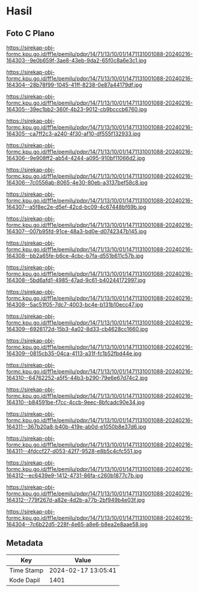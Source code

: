 # Hasil

## Foto C Plano

https://sirekap-obj-formc.kpu.go.id/ff1e/pemilu/pdpr/14/71/13/10/01/1471131001088-20240216-164303--9e0b659f-3ae8-43eb-9da2-65f0c8a6e3c1.jpg

https://sirekap-obj-formc.kpu.go.id/ff1e/pemilu/pdpr/14/71/13/10/01/1471131001088-20240216-164304--28b78f99-1045-41ff-8238-0e87a44179df.jpg

https://sirekap-obj-formc.kpu.go.id/ff1e/pemilu/pdpr/14/71/13/10/01/1471131001088-20240216-164305--39ec1bb2-360f-4b23-9012-cb9bcccb6760.jpg

https://sirekap-obj-formc.kpu.go.id/ff1e/pemilu/pdpr/14/71/13/10/01/1471131001088-20240216-164305--ca7ff2c3-a240-4f30-af10-df555f132933.jpg

https://sirekap-obj-formc.kpu.go.id/ff1e/pemilu/pdpr/14/71/13/10/01/1471131001088-20240216-164306--9e908ff2-ab54-4244-a095-910bf11066d2.jpg

https://sirekap-obj-formc.kpu.go.id/ff1e/pemilu/pdpr/14/71/13/10/01/1471131001088-20240216-164306--7c0556ab-8065-4e30-80eb-a3137bef58c8.jpg

https://sirekap-obj-formc.kpu.go.id/ff1e/pemilu/pdpr/14/71/13/10/01/1471131001088-20240216-164307--a5f8ec2e-d5ef-42cd-bc09-4c67448bf69b.jpg

https://sirekap-obj-formc.kpu.go.id/ff1e/pemilu/pdpr/14/71/13/10/01/1471131001088-20240216-164307--007b95fd-91ce-48a3-bd0e-d0742347b145.jpg

https://sirekap-obj-formc.kpu.go.id/ff1e/pemilu/pdpr/14/71/13/10/01/1471131001088-20240216-164308--bb2a65fe-b6ce-4cbc-b7fa-d551b611c57b.jpg

https://sirekap-obj-formc.kpu.go.id/ff1e/pemilu/pdpr/14/71/13/10/01/1471131001088-20240216-164308--5bd6afd1-4985-47ad-9c61-b40244172997.jpg

https://sirekap-obj-formc.kpu.go.id/ff1e/pemilu/pdpr/14/71/13/10/01/1471131001088-20240216-164308--5ac51f05-7dc7-4003-bc4e-b131b10ecc47.jpg

https://sirekap-obj-formc.kpu.go.id/ff1e/pemilu/pdpr/14/71/13/10/01/1471131001088-20240216-164309--6926172d-15b3-4a02-8d33-cb4628cc1660.jpg

https://sirekap-obj-formc.kpu.go.id/ff1e/pemilu/pdpr/14/71/13/10/01/1471131001088-20240216-164309--0815cb35-04ca-4113-a31f-fc1b52fbd44e.jpg

https://sirekap-obj-formc.kpu.go.id/ff1e/pemilu/pdpr/14/71/13/10/01/1471131001088-20240216-164310--64762252-a5f5-44b3-b290-79e6e67d74c2.jpg

https://sirekap-obj-formc.kpu.go.id/ff1e/pemilu/pdpr/14/71/13/10/01/1471131001088-20240216-164310--b84591be-f7cc-4ccb-9eec-8bfcadc90e34.jpg

https://sirekap-obj-formc.kpu.go.id/ff1e/pemilu/pdpr/14/71/13/10/01/1471131001088-20240216-164311--367b20a8-b40b-419e-ab0d-e1050b8e37d6.jpg

https://sirekap-obj-formc.kpu.go.id/ff1e/pemilu/pdpr/14/71/13/10/01/1471131001088-20240216-164311--4fdccf27-d053-42f7-9528-e8b5c4cfc551.jpg

https://sirekap-obj-formc.kpu.go.id/ff1e/pemilu/pdpr/14/71/13/10/01/1471131001088-20240216-164312--ec6439e9-1412-4731-86fa-c260b1877c7b.jpg

https://sirekap-obj-formc.kpu.go.id/ff1e/pemilu/pdpr/14/71/13/10/01/1471131001088-20240216-164312--779f267d-a82e-4d2b-a77b-2bf949b4e03f.jpg

https://sirekap-obj-formc.kpu.go.id/ff1e/pemilu/pdpr/14/71/13/10/01/1471131001088-20240216-164304--7c6b22d5-228f-4e65-a8e6-b8ea2e8aae58.jpg


## Metadata

| Key        | Value               |
| ---------- | ------------------- |
| Time Stamp | 2024-02-17 13:05:41 |
| Kode Dapil | 1401                |



